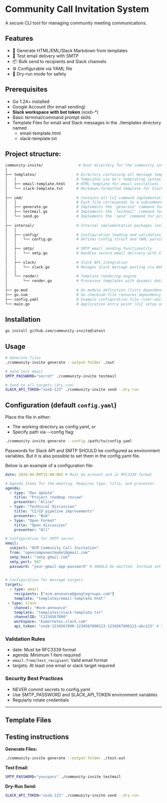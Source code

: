 # Community Call Invitation System

A secure CLI tool for managing community meeting communications.

## Features

- 📄 Generate HTML/EML/Slack Markdown from templates
- 📨 Test email delivery with SMTP
- 📦 Bulk send to recipients and Slack channels
- ⚙️ Configurable via YAML file
- 🔬 Dry-run mode for safety

## Prerequisites

- Go 1.24+ installed
- Google Account (for email sending)
- **Slack workspace with bot token** (xoxb-*)
- Basic terminal/command prompt skills
- Template Files for email and Slack messages in the ./templates directory named
  - email-template.html
  - slack-template.txt

## Project structure:

```bash
community-invite/                # Root directory for the community invitation CLI tool
│
├── templates/                  # Directory containing all message templates
│   │                           # Templates use Go's templating syntax with {{.Variable}} placeholders
│   ├── email-template.html     # HTML template for email invitations (contains styling and layout)
│   └── slack-template.txt      # Markdown-formatted template for Slack messages (supports Slack formatting)
│
├── cmd/                        # Contains all CLI command implementations
│   │                           # Each file corresponds to a subcommand (generate, testmail, send)
│   ├── generate.go             # Implements the 'generate' command for creating local template files
│   ├── testmail.go             # Implements the 'testmail' command for sending test emails
│   └── send.go                 # Implements the 'send' command for production distribution
│
├── internal/                   # Internal implementation packages (not exposed externally)
│   │
│   ├── config/                 # Configuration loading and validation
│   │   └── config.go           # Defines Config struct and YAML parsing logic
│   │
│   ├── smtp/                   # SMTP email sending functionality
│   │   └── smtp.go             # Handles secure email delivery with STARTTLS
│   │
│   ├── slack/                  # Slack API integration
│   │   └── slack.go            # Manages Slack message posting via Web API
│   │
│   └── render/                 # Template rendering engine
│       └── render.go           # Processes templates with dynamic data injection
│
├── go.mod                      # Go module definition (lists dependencies and module path)
├── go.sum                      # Go checksum file (ensures dependency integrity)
├── config.yaml                 # Example configuration file (user-editable settings)
└── main.go                     # Application entry point (CLI setup and command routing)
```

## Installation

```bash
go install github.com/community-invite@latest
````

## Usage

```bash
# Generate files
./community-invite generate --output-folder ./out

# Send test email
SMTP_PASSWORD="secret" ./community-invite testmail

# Send to all targets (dry-run)
SLACK_API_TOKEN="xoxb-123" ./community-invite send --dry-run
```

## Configuration (default `config.yaml`)

Place the file in either:

- The working directory as config.yaml, or
- Specify path via --config flag:

```bash
./community-invite generate --config /path/to/config.yaml
```

Passwords for Slack API and SMTP SHOULD be configured as environment variables.
But it is also possible to set them in the config.yaml file.

Below is an example of a configuration file:

```yaml
date: 2024-04-09T15:00:00Z # Must be present and in RFC3339 format

# Agenda Items for the meeting. Requires type, title, and presenter.
agenda:
  - type: "Dev Update"
    title: "Project roadmap review"
    presenter: "Alice"
  - type: "Technical Discussion"
    title: "CI/CD pipeline improvements"
    presenter: "Bob"
  - type: "Open Format"
    title: "Open discussion"
    presenter: "All"

# Configuration for SMTP server
email:
  subject: "OCM Community Call Invitation"
  from: "opencomponentmodel@gmail.com"
  smtp_host: "smtp.gmail.com"
  smtp_port: 587
  password: "your-gmail-app-password" # SHOULD be omitted. Instead set SMTP_PASSWORD in the environment.
 

# Configuration for message targets
targets:
  - type: email
    recipients: ["ocm-announce@googlegroups.com"]
    template: "templates/email-template.html"
 - type: slack
    channel: "#ocm-announce"
    template: "templates/slack-template.txt"
    channelID: "C1234567890"
    workspace: "kubernetes.slack.com"
    api_token: "xoxb-1234567890-1234567890123-1234567890123-abc123" # SHOULD be omitted. Instead set SMTP_PASSWORD in the environment.
```

### Validation Rules

- date: Must be RFC3339 format
- agenda: Minimum 1 item required
- `email.from/test_recipient`: Valid email format
- targets: At least one email or slack target required

### Security Best Practices

- NEVER commit secrets to config.yaml
- Use SMTP_PASSWORD and SLACK_API_TOKEN environment variables
- Regularly rotate credentials

---

## Template Files


## Testing instructions

**Generate Files:**

```bash
./community-invite generate --output-folder ./test-out
```

**Test Email:**

```bash
SMTP_PASSWORD="yourpass" ./community-invite testmail
```

**Dry-Run Send:**

```bash
SLACK_API_TOKEN="xoxb-123" ./community-invite send --dry-run
```
